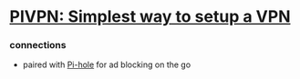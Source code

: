 # [PIVPN: Simplest way to setup a VPN](https://pivpn.io/)

### connections 
- paired with [Pi-hole](%F0%9F%93%81developer/Home%20Lab%20%F0%9F%8F%A0/Pi-hole.md) for ad blocking on the go